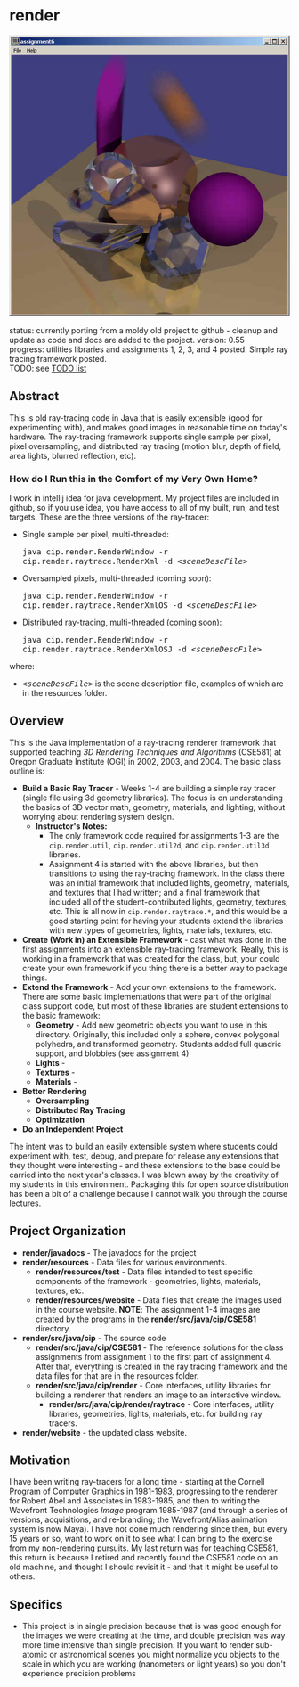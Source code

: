 # render

![alt text](./resources/images/everything.jpg "sample image") 
  
status: currently porting from a moldy old project to github - cleanup and update as code and docs are added to the project. 
version: 0.55  
progress: utilities libraries and assignments 1, 2, 3, and 4 posted. Simple ray tracing framework posted.  
TODO: see [TODO list](./TODO.md)

## Abstract
This is old ray-tracing code in Java that is easily extensible (good for experimenting with), and makes good images in
reasonable time on today's hardware. The ray-tracing framework supports single sample per pixel, pixel oversampling, and
distributed ray tracing (motion blur, depth of field, area lights, blurred reflection, etc).

### How do I Run this in the Comfort of my Very Own Home?
I work in intellij idea for java development. My project files are included in github, so if you use idea, you have access to
all of my built, run, and test targets. These are the three versions of the ray-tracer:
* Single sample per pixel, multi-threaded:  
    
  <tt>java cip.render.RenderWindow -r cip.render.raytrace.RenderXml -d <i>&lt;sceneDescFile&gt;</i></tt>
  
* Oversampled pixels, multi-threaded (coming soon):
  
  <tt>java cip.render.RenderWindow -r cip.render.raytrace.RenderXmlOS -d <i>&lt;sceneDescFile&gt;</i></tt>
  
* Distributed ray-tracing, multi-threaded (coming soon):
  
  <tt>java cip.render.RenderWindow -r cip.render.raytrace.RenderXmlOSJ -d <i>&lt;sceneDescFile&gt;</i></tt>

where:
* <tt><i>&lt;sceneDescFile&gt;</i></tt> is the scene description file, examples of which are in the resources folder.


## Overview
This is the Java implementation of a ray-tracing renderer framework that supported teaching *3D Rendering Techniques and
Algorithms* (CSE581) at Oregon Graduate Institute (OGI) in 2002, 2003, and 2004. The basic class outline is:
* **Build a Basic Ray Tracer** - Weeks 1-4 are building a simple ray tracer (single file using 3d geometry libraries). The focus
  is on understanding the basics of 3D vector math, geometry, materials, and lighting; without worrying about rendering
  system design.
  * **Instructor's Notes:**
    * The only framework code required for assignments 1-3 are the `cip.render.util`, `cip.render.util2d`,
      and `cip.render.util3d` libraries.
    * Assignment 4 is started with the above libraries, but then transitions to using the ray-tracing framework. In the class
      there was an initial framework that included lights, geometry, materials, and textures that I had written; and a final
      framework that included all of the student-contributed lights, geometry, textures, etc. This is all now in
      `cip.render.raytrace.*`, and this would be a good starting point for having your students extend the libraries with new
      types of geometries, lights, materials, textures, etc.
* **Create (Work in) an Extensible Framework** - cast what was done in the first assignments into an extensible ray-tracing
  framework. Really, this is working in a framework that was created for the class, but, your could create your own framework
  if you thing there is a better way to package things.
* **Extend the Framework** - Add your own extensions to the framework. There are some basic implementations that were part of
  the original class support code, but most of these libraries are student extensions to the basic framework:
  * **Geometry** - Add new geometric objects you want to use in this directory. Originally, this included only a sphere,
    convex polygonal polyhedra, and transformed geometry. Students added full quadric support, and blobbies (see assignment 4)
  * **Lights** - 
  * **Textures** -
  * **Materials** -
* **Better Rendering**
  * **Oversampling**
  * **Distributed Ray Tracing**
  * **Optimization**
* **Do an Independent Project**

The intent was to build an easily extensible system where students could experiment with, test, debug, and prepare for release any
extensions that they thought were interesting - and these extensions to the base could be carried into the next year's
classes. I was blown away by the creativity of my students in this environment. Packaging this
for open source distribution has been a bit of a challenge because I cannot walk you through the course lectures.

## Project Organization
* **render/javadocs** - The javadocs for the project
* **render/resources** - Data files for various environments.
  * **render/resources/test** - Data files intended to test specific components of the framework - geometries, lights,
    materials, textures, etc.
  * **render/resources/website** - Data files that create the images used in the course website. **NOTE**: The assignment
    1-4 images are created by the programs in the **render/src/java/cip/CSE581** directory.
* **render/src/java/cip** - The source code
  * **render/src/java/cip/CSE581** - The reference solutions for the class assignments from assignment 1 to the first
    part of assignment 4. After that, everything is created in the ray tracing framework and the data files for that
    are in the resources folder.
  * **render/src/java/cip/render** - Core interfaces, utility libraries for building a renderer that renders an image
    to an interactive window.
    * **render/src/java/cip/render/raytrace** - Core interfaces, utility libraries, geometries, lights, materials, etc.
      for building ray tracers.
* **render/website** - the updated class website.

## Motivation
I have been writing ray-tracers for a long time - starting at the Cornell Program of Computer Graphics in 1981-1983, progressing
to the renderer for Robert Abel and Associates in 1983-1985, and then to writing the Wavefront Technologies *Image* program
1985-1987 (and through a series of versions, acquisitions, and re-branding; the Wavefront/Alias animation system is
now Maya). I have not done much rendering since then, but every 15 years or so, want to work on it to see what I can bring
to the exercise from my non-rendering pursuits. My last return was for teaching CSE581, this return is because I retired and
recently found the CSE581 code on an old machine, and thought I should revisit it - and that it might be useful to others.

## Specifics
* This project is in single precision because that is was good enough for the images we were creating at the time, and double
  precision was way more time intensive than single precision. If you want to render sub-atomic or astronomical scenes you might
  normalize you objects to the scale in which you are working (nanometers or light years) so you don't experience precision
  problems
